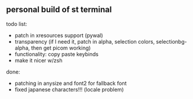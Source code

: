 ## personal build of st terminal
todo list:
- patch in xresources support (pywal) 
- transparency (if I need it, patch in alpha, selection colors, selectionbg-alpha, then get picom working) 
- functionality: copy paste keybinds
- make it nicer w/zsh

done:

- patching in anysize and font2 for fallback font
- fixed japanese characters!!! (locale problem)
